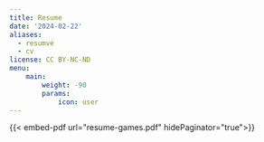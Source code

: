 ```yaml
---
title: Resume
date: '2024-02-22'
aliases:
  - resumve
  - cv
license: CC BY-NC-ND
menu:
    main: 
        weight: -90
        params:
            icon: user
---
```


{{< embed-pdf url="resume-games.pdf" hidePaginator="true">}}